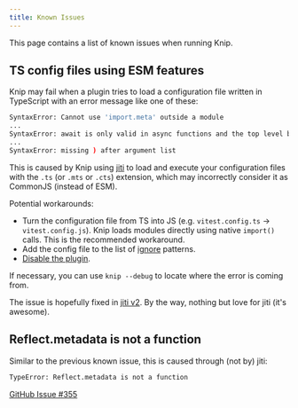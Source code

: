 ```yaml
---
title: Known Issues
---
```


This page contains a list of known issues when running Knip.

## TS config files using ESM features

Knip may fail when a plugin tries to load a configuration file written in
TypeScript with an error message like one of these:

```sh
SyntaxError: Cannot use 'import.meta' outside a module
...
SyntaxError: await is only valid in async functions and the top level bodies of modules
...
SyntaxError: missing ) after argument list
```

This is caused by Knip using [jiti][1] to load and execute your configuration
files with the `.ts` (or `.mts` or `.cts`) extension, which may incorrectly
consider it as CommonJS (instead of ESM).

Potential workarounds:

- Turn the configuration file from TS into JS (e.g. `vitest.config.ts` →
  `vitest.config.js`). Knip loads modules directly using native `import()`
  calls. This is the recommended workaround.
- Add the config file to the list of [ignore][2] patterns.
- [Disable the plugin][3].

If necessary, you can use `knip --debug` to locate where the error is coming
from.

The issue is hopefully fixed in [jiti v2][4]. By the way, nothing but love for
jiti (it's awesome).

## Reflect.metadata is not a function

Similar to the previous known issue, this is caused through (not by) jiti:

```sh
TypeError: Reflect.metadata is not a function
```

[GitHub Issue #355](https://github.com/webpro/knip/issues/355)

[1]: https://github.com/unjs/jiti
[2]: ./configuration.md#ignore
[3]: ./configuration.md#plugins
[4]: https://github.com/unjs/jiti/issues/174
